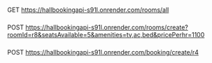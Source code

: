 ###
GET https://hallbookingapi-s91l.onrender.com/rooms/all

###
POST https://hallbookingapi-s91l.onrender.com/rooms/create?roomId=r8&seatsAvailable=5&amenities=tv,ac,bed&pricePerhr=1100

###
POST https://hallbookingapi-s91l.onrender.com/booking/create/r4

